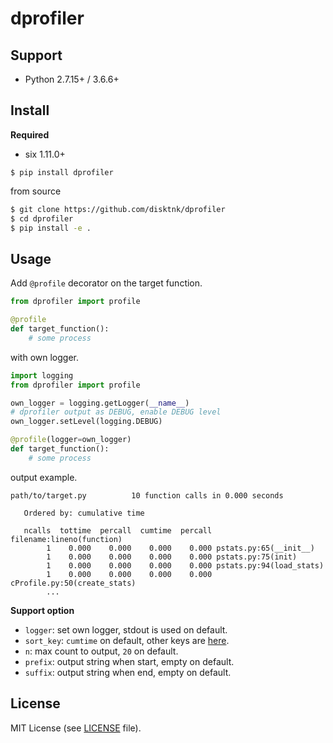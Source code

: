 # dprofiler

## Support

- Python 2.7.15+ / 3.6.6+

## Install

**Required**

- six 1.11.0+

```
$ pip install dprofiler
```

from source

```bash
$ git clone https://github.com/disktnk/dprofiler
$ cd dprofiler
$ pip install -e .
```

## Usage

Add `@profile` decorator on the target function.

```python
from dprofiler import profile

@profile
def target_function():
    # some process
```

with own logger.

```python
import logging
from dprofiler import profile

own_logger = logging.getLogger(__name__)
# dprofiler output as DEBUG, enable DEBUG level
own_logger.setLevel(logging.DEBUG)

@profile(logger=own_logger)
def target_function():
    # some process
```

output example.

```
path/to/target.py          10 function calls in 0.000 seconds

   Ordered by: cumulative time

   ncalls  tottime  percall  cumtime  percall filename:lineno(function)
        1    0.000    0.000    0.000    0.000 pstats.py:65(__init__)
        1    0.000    0.000    0.000    0.000 pstats.py:75(init)
        1    0.000    0.000    0.000    0.000 pstats.py:94(load_stats)
        1    0.000    0.000    0.000    0.000 cProfile.py:50(create_stats)
        ...
```

**Support option**

- `logger`: set own logger, stdout is used on default.
- `sort_key`: `cumtime` on default, other keys are [here](https://docs.python.org/3.6/library/profile.html#pstats.Stats.sort_stats).
- `n`: max count to output, `20` on default.
- `prefix`: output string when start, empty on default.
- `suffix`: output string when end, empty on default.

## License

MIT License (see [LICENSE](/LICENSE) file).
